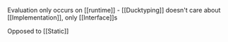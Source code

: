 Evaluation only occurs on [[runtime]] - [[Ducktyping]] doesn't care about [[Implementation]], only [[Interface]]s

Opposed to [[Static]]